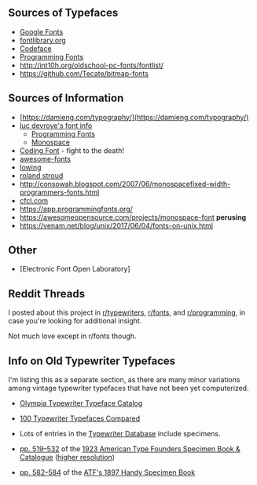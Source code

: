 ## Sources of Typefaces

-   [Google Fonts](https://fonts.google.com/)
-   [fontlibrary.org](https://fontlibrary.org/)
-   [Codeface](https://github.com/chrissimpkins/codeface/tree/master/fonts)
-   [Programming Fonts](https://github.com/ProgrammingFonts/ProgrammingFonts)
-   http://int10h.org/oldschool-pc-fonts/fontlist/
-   https://github.com/Tecate/bitmap-fonts

## Sources of Information

-   [https://damieng.com/typography/](https://damieng.com/typography/)
-   [luc devroye's font info](http://luc.devroye.org/fonts.html)
    -   [Programming Fonts](http://luc.devroye.org/programming-index.html)
    -   [Monospace](http://luc.devroye.org/mono.html)
-   [Coding Font](https://www.codingfont.com/) - fight to the death!
-   [awesome-fonts](https://github.com/brabadu/awesome-fonts)
-   [lowing](https://lowing.org/fonts/)
-   [roland stroud](http://www.rolandstroud.com/Fonts-1.html)
-   http://consowah.blogspot.com/2007/06/monospacefixed-width-programmers-fonts.html
-   [cfcl.com](http://www.cfcl.com/vlb/h/fontmono.html)
-   https://app.programmingfonts.org/
-   https://awesomeopensource.com/projects/monospace-font **perusing**
-   https://venam.net/blog/unix/2017/06/04/fonts-on-unix.html

## Other

-   [Electronic Font Open Laboratory]

## Reddit Threads

I posted about this project in [r/typewriters](https://www.reddit.com/r/typewriters/comments/aw9qb2/im_working_on_a_list_of_typewriter_monospace/),
[r/fonts](https://www.reddit.com/r/fonts/comments/aw9cn2/im_working_on_a_list_of_monospace_fonts_crosspost/),
and
[r/programming](https://www.reddit.com/r/programming/comments/aw9cv9/im_working_on_a_list_of_monospace_fonts_crosspost/),
in case you're looking for additional insight.

Not much love except in r/fonts though.

## Info on Old Typewriter Typefaces

I'm listing this as a separate section, as there are many minor
variations among vintage typewriter typefaces that have not been yet
computerized.

-   [Olympia Typewriter Typeface Catalog](http://machinesoflovinggrace.com/manuals/OlympiaTypefaces.pdf)

-   [100 Typewriter Typefaces Compared](http://xoverit.blogspot.com/2014/03/100-typewriter-typefaces-compared.html)

-   Lots of entries in the [Typewriter Database](https://typewriterdatabase.com/) include specimens.

-   [pp. 519–532](https://archive.org/details/1923AmericanTypeFoundersSpecimenBookCatalogue/page/n539) of the [1923 American Type Founders Specimen Book & Catalogue](https://archive.org/details/1923AmericanTypeFoundersSpecimenBookCatalogue)
    ([higher resolution](https://archive.org/stream/1923AmericanTypeFoundersSpecimenBookCatalogue-Hi-resolution/1923ATFSpecimenBook_pt2#page/n217/mode/2up))

-   [pp. 582–584](https://archive.org/details/specimensoftypeb00amer/page/582) of the [ATF's 1897 Handy Specimen Book](https://archive.org/details/specimensoftypeb00amer)

<!-- ** For Emacs ** -->
<!-- Local Variables: -->
<!-- fill-column: 132 -->
<!-- End: -->

